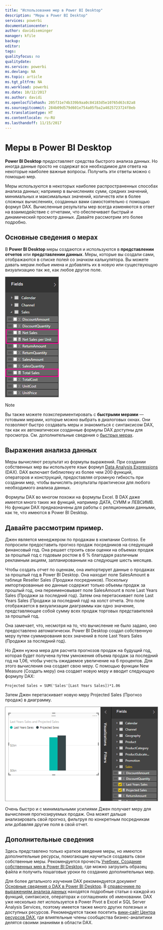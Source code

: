 ```yaml
---
title: "Использование мер в Power BI Desktop"
description: "Меры в Power BI Desktop"
services: powerbi
documentationcenter: 
author: davidiseminger
manager: kfile
backup: 
editor: 
tags: 
qualityfocus: no
qualitydate: 
ms.service: powerbi
ms.devlang: NA
ms.topic: article
ms.tgt_pltfrm: NA
ms.workload: powerbi
ms.date: 10/12/2017
ms.author: davidi
ms.openlocfilehash: 205f31e74b339b9aa0c84183d5e10765d63c82a8
ms.sourcegitcommit: 284b09d579d601e754a05fba2a4025723724f8eb
ms.translationtype: HT
ms.contentlocale: ru-RU
ms.lasthandoff: 11/15/2017
---
```

# <a name="measures-in-power-bi-desktop"></a>Меры в Power BI Desktop
**Power BI Desktop** предоставляет средства быстрого анализа данных. Но иногда данные просто не содержат все необходимое для ответа на некоторые наиболее важные вопросы. Получить эти ответы можно с помощью мер.

Меры используются в некоторых наиболее распространенных способах анализа данных; например в вычислениях сумм, средних значений, минимальных и максимальных значений, количеств или в более сложных вычислениях, созданных вами самостоятельно с помощью формул DAX. Вычисленные результаты мер всегда изменяются в ответ на взаимодействие с отчетами, что обеспечивает быстрый и динамический просмотр данных. Давайте рассмотрим это более подробно.

## <a name="understanding-measures"></a>Основные сведения о мерах
В **Power BI Desktop** меры создаются и используются в **представлении отчетов** или **представлении данных**. Меры, которые вы создали сами, отображаются в списке полей со значком калькулятора. Вы можете давать мерам любые имена и добавлять их в новую или существующую визуализацию так же, как любое другое поле.

![](media/desktop-measures/measuresinpbid_measinfieldlist.png)

> [!NOTE]
> Вы также можете поэкспериментировать с **быстрыми мерами** — готовыми мерами, которые можно выбрать в диалоговых окнах. Они позволяют быстро создавать меры и знакомиться с синтаксисом DAX, так как их автоматически созданные формулы DAX доступны для просмотра. См. дополнительные сведения о [быстрых мерах](desktop-quick-measures.md).
> 
> 

## <a name="data-analysis-expressions"></a>Выражения анализа данных
Меры вычисляют результат из формулы выражений. При создании собственных мер вы используете язык формул [Data Analysis Expressions](https://msdn.microsoft.com/library/gg413422.aspx) (DAX). DAX включает библиотеку из более чем 200 функций, операторов и конструкций, предоставляя огромную гибкость при создании мер, чтобы вычислять результаты практически для любого необходимого анализа данных.

Формулы DAX во многом похожи на формулы Excel. В DAX даже имеется много таких же функций, например ДАТА, СУММ и ЛЕВСИМВ. Но функции DAX предназначены для работы с реляционными данными, как те, что имеются в Power BI Desktop.

## <a name="lets-look-at-an-example"></a>Давайте рассмотрим пример.
Джен является менеджером по продажам в компании Contoso. Ее попросили предоставить прогноз продаж посредников на следующий финансовый год. Она решает строить свои оценки на объемах продаж за прошлый год с годовым ростом в 6 % благодаря различным рекламным акциям, запланированным на следующие шесть месяцев.

Чтобы создать отчет по оценкам, она импортирует данные о продажах за прошлый год в Power BI Desktop. Она находит поле SalesAmount в таблице Reseller Sales (Продажи посредников). Поскольку импортированные ею данные содержит только объемы продаж за прошлый год, она переименовывает поле SalesAmount в поле Last Years Sales (Продажи за последний год). Затем она перетаскивает поле Last Years Sales (Продажи за последний год) на холст отчета. Это поле отображается в визуализации диаграммы как одно значение, представляющее собой сумму всех продаж торговых представителей за прошлый год.

Она замечает, что, несмотря на то, что вычисление не было задано, оно предоставлено автоматически. Power BI Desktop создал собственную меру путем суммирования всех значений в поле Last Years Sales (Продажи за последний год).

Но Джен нужна мера для расчета прогнозов продаж на будущий год, которая будет получена путем умножения объема продаж за последний год на 1,06, чтобы учесть ожидаемое увеличение на 6 процентов. Для этого вычисления она создает свою меру. С помощью функции New Measure (Создать меру) она создает новую меру и вводит следующую формулу DAX:

    Projected Sales = SUM('Sales'[Last Years Sales])*1.06

Затем Джен перетаскивает новую меру Projected Sales (Прогноз продаж) в диаграмму.

![](media/desktop-measures/measuresinpbid_lastyearsales.png)

Очень быстро и с минимальными усилиями Джен получает меру для вычисления прогнозируемых продаж. Она может дальше анализировать свой прогноз, фильтруя по конкретным посредникам или добавляя другие поля в свой отчет.

## <a name="learn-more"></a>Дополнительные сведения
Здесь представлено только краткое введение меры, но имеются дополнительные ресурсы, помогающие научиться создавать свои собственные меры. Рекомендуется прочесть [Учебник. Создание собственных мер в Power BI Desktop](desktop-tutorial-create-measures.md), где можно загрузить образец файла и получить пошаговые уроки по созданию дополнительных мер.  

Для более детального изучения DAX рекомендуется документ [Основные сведения о DAX в Power BI Desktop](desktop-quickstart-learn-dax-basics.md). В [справочнике по выражениям анализа данных](https://msdn.microsoft.com/library/gg413422.aspx) находятся подробные статьи о каждой из функций, синтаксисе, операторах и соглашениях об именовании. DAX уже несколько лет используется в Power Pivot в Excel и SQL Server Analysis Services, поэтому имеется также много других полезных и доступных ресурсов. Рекомендуется также посетить [вики-сайт Центра ресурсов DAX](http://social.technet.microsoft.com/wiki/contents/articles/1088.dax-resource-center.aspx), где влиятельные члены сообщества бизнес-аналитики делятся своими знаниями в области DAX.



